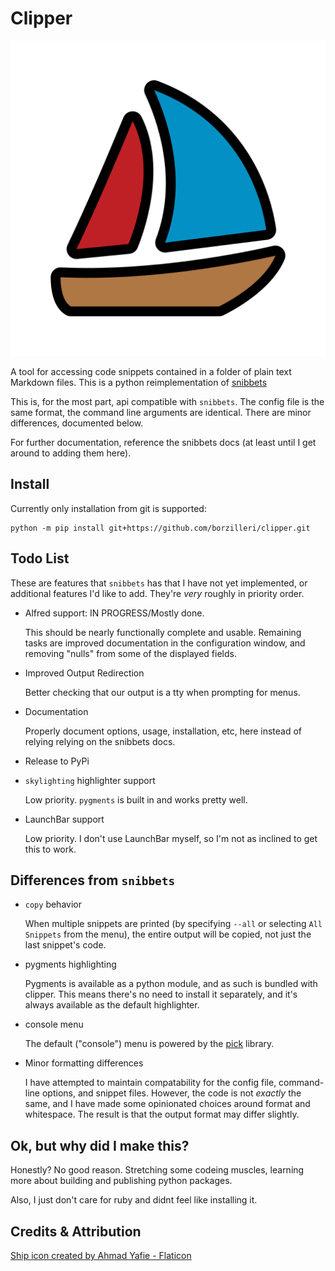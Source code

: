 # Clipper
<img src="docs/sailboat.png">

A tool for accessing code snippets contained in a folder of plain text Markdown files.
This is a python reimplementation of [snibbets](https://github.com/ttscoff/snibbets)

This is, for the most part, api compatible with `snibbets`. The config file is the same format, the command line arguments are identical. There are minor differences, documented below.

For further documentation, reference the snibbets docs (at least until I get around to adding them here).

## Install

Currently only installation from git is supported:

    python -m pip install git+https://github.com/borzilleri/clipper.git

## Todo List

These are features that `snibbets` has that I have not yet implemented, or 
additional features I'd like to add. They're _very_ roughly in priority order.

* Alfred support: IN PROGRESS/Mostly done.

  This should be nearly functionally complete and usable. Remaining tasks are
  improved documentation in the configuration window, and removing "nulls"
  from some of the displayed fields.

* Improved Output Redirection

  Better checking that our output is a tty when prompting for menus.

* Documentation

  Properly document options, usage, installation, etc, here instead of relying
  relying on the snibbets docs.

* Release to PyPi

* `skylighting` highlighter support

  Low priority. `pygments` is built in and works pretty well.

* LaunchBar support
  
  Low priority. I don't use LaunchBar myself, so I'm not as inclined to get this to work.

## Differences from `snibbets`

* `copy` behavior

  When multiple snippets are printed (by specifying `--all` or selecting `All Snippets` from the menu), the entire output will be copied, not just the last snippet's code.

* pygments highlighting

  Pygments is available as a python module, and as such is bundled with clipper. 
  This means there's no need to install it separately, and it's always available as
  the default highlighter.

* console menu

  The default ("console") menu is powered by the [pick](https://github.com/wong2/pick) library.

* Minor formatting differences

  I have attempted to maintain compatability for the config file, command-line options, and snippet files. However, the code is not _exactly_ the same, and I have made some opinionated choices around format and whitespace. The result is that the output format may differ slightly.

## Ok, but why did I make this?

Honestly? No good reason. Stretching some codeing muscles, learning more about
building and publishing python packages.

Also, I just don't care for ruby and didnt feel like installing it.


## Credits & Attribution

<a href="https://www.flaticon.com/free-icons/ship" title="ship icons">Ship icon created by Ahmad Yafie - Flaticon</a>